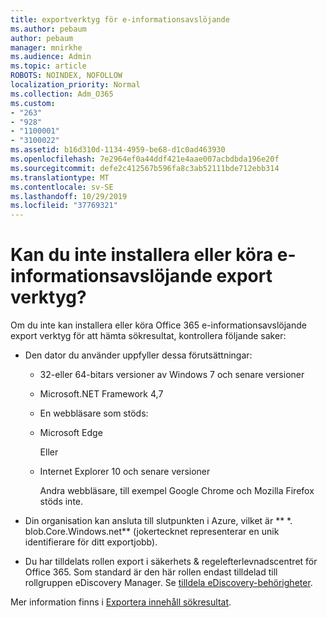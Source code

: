```yaml
---
title: exportverktyg för e-informationsavslöjande
ms.author: pebaum
author: pebaum
manager: mnirkhe
ms.audience: Admin
ms.topic: article
ROBOTS: NOINDEX, NOFOLLOW
localization_priority: Normal
ms.collection: Adm_O365
ms.custom:
- "263"
- "928"
- "1100001"
- "3100022"
ms.assetid: b16d310d-1134-4959-be68-d1c0ad463930
ms.openlocfilehash: 7e2964ef0a44ddf421e4aae007acbdbda196e20f
ms.sourcegitcommit: defe2c412567b596fa8c3ab52111bde712ebb314
ms.translationtype: MT
ms.contentlocale: sv-SE
ms.lasthandoff: 10/29/2019
ms.locfileid: "37769321"
---
```

# <a name="cant-install-or-run-the-ediscovery-export-tool"></a>Kan du inte installera eller köra e-informationsavslöjande export verktyg?

Om du inte kan installera eller köra Office 365 e-informationsavslöjande export verktyg för att hämta sökresultat, kontrollera följande saker:
  
- Den dator du använder uppfyller dessa förutsättningar:

  - 32-eller 64-bitars versioner av Windows 7 och senare versioner

  - Microsoft.NET Framework 4,7

  - En webbläsare som stöds:

  - Microsoft Edge

    Eller

  - Internet Explorer 10 och senare versioner

    Andra webbläsare, till exempel Google Chrome och Mozilla Firefox stöds inte.

- Din organisation kan ansluta till slutpunkten i Azure, vilket är ** \*. blob.Core.Windows.net** (jokertecknet representerar en unik identifierare för ditt exportjobb).

- Du har tilldelats rollen export i säkerhets &amp; regelefterlevnadscentret för Office 365. Som standard är den här rollen endast tilldelad till rollgruppen eDiscovery Manager. Se [tilldela eDiscovery-behörigheter](https://docs.microsoft.com/office365/securitycompliance/assign-ediscovery-permissions).

Mer information finns i [Exportera innehåll sökresultat](https://docs.microsoft.com/office365/securitycompliance/export-search-results).
  